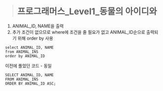 ><h1>프로그래머스_Level1_동물의 아이디와 </h1>
1. ANIMAL_ID, NAME을 출력
2. 추가 조건이 없으므로 where에 조건을 줄 필요가 없고 ANIMAL_ID순으로 출력되기 위해 order by 사용

```MySQL
select ANIMAL_ID, NAME
from ANIMAL_INS
order by ANIMAL_ID
```
이전에 풀었던 코드 - 동일
```MySQL
SELECT ANIMAL_ID, NAME
FROM ANIMAL_INS
ORDER BY ANIMAL_ID ASC;
```
